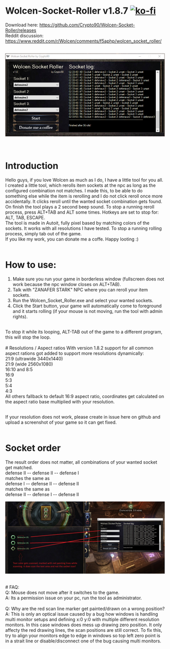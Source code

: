 # Wolcen-Socket-Roller v1.8.7 [![ko-fi](https://www.ko-fi.com/img/githubbutton_sm.svg)](https://ko-fi.com/K3K314GUP)
Download here: https://github.com/Crypto90/Wolcen-Socket-Roller/releases
<br/>
Reddit discussion: https://www.reddit.com/r/Wolcen/comments/f5aphp/wolcen_socket_roller/
<br/>
<br/>

![Image of Yaktocat](https://raw.githubusercontent.com/Crypto90/Wolcen-Socket-Roller/master/screenshot_1.8.png)
<br/>
<br/>
<br/>
# Introduction
Hello guys, if you love Wolcen as much as I do, I have a little tool for you all.
<br/>
I created a little tool, which rerolls item sockets at the npc as long as the configured combination not matches. I made this, to be able to do something else while the item is rerolling and I do not click reroll once more accidentally. It clicks reroll until the wanted socket combination gets found. On finish the tool plays a 2 second beep sound.
To stop a running reroll process, press ALT+TAB and ALT some times. Hotkeys are set to stop for: ALT, TAB, ESCAPE.
<br/>
The tool is made in Autoit, fully pixel based by matching colors of the sockets. It works with all resolutions I have tested. To stop a running rolling process, simply tab out of the game.
<br/>
If you like my work, you can donate me a coffe. Happy looting :)
<br/>
<br/>
# How to use:
1. Make sure you run your game in borderless window (fullscreen does not work because the npc window closes on ALT+TAB).
2. Talk with "ZANAFER STARK" NPC where you can reroll your item sockets.
3. Run the Wolcen_Socket_Roller.exe and select your wanted sockets.
4. Click the Start button, your game will automatically come to foreground and it starts rolling (if your mouse is not moving, run the tool with admin rights).
<br/>
To stop it while its looping, ALT-TAB out of the game to a different program, this will stop the loop.
<br/>
<br/>
# Resolutions / Aspect ratios
With version 1.8.2 support for all common aspect rations got added to support more resolutions dynamically:
<br/>
21:9 (ultrawide 3440x1440)<br/>
21:9 (wide 2560x1080)  <br/>
16:10 and 8:5<br/>
16:9<br/>
5:3<br/>
5:4<br/>
4:3<br/>
All others fallback to default 16:9 aspect ratio, coordinates get calculated on the aspect ratio base multiplied with your resolution.
<br/>
<br/>

If your resolution does not work, please create in issue here on github and upload a screenshot of your game so it can get fixed.
<br/>
<br/>

# Socket order
The result order does not matter, all combinations of your wanted socket get matched.
<br/>
defense II -- defense II -- defense I
<br/>
matches the same as
<br/>
defense I -- defense II -- defense II
<br/>
matches the same as
<br/>
defense II -- defense I -- defense II
<br/>

![Image of Yaktocat](https://raw.githubusercontent.com/Crypto90/Wolcen-Socket-Roller/master/screenshot_ingame_1.8_scan_area.jpg)

<br/>
# FAQ:
<br/>
Q: Mouse does not move after it switches to the game.
<br/>
A: Its a permission issue on your pc, run the tool as administrator.
<br/>
<br/>
Q: Why are the red scan line marker get painted/drawn on a wrong position?
<br/>
A: This is only an optical issue caused by a bug how windows is handling multi monitor setups and defining x:0 y:0 with multiple different resolution monitors. In this case windows does mess up drawing zero position. It only affecty the red drawing lines, the scan positions are still correct. To fix this, try to align your monitors edge to edge in windows so top left zero point is in a strait line or disable/disconnect one of the bug causing multi monitors.
